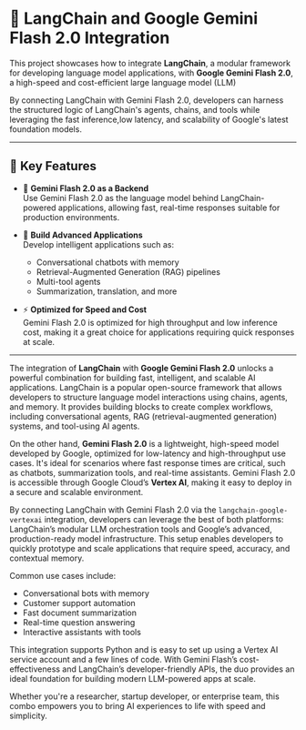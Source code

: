 # 🔗 LangChain and Google Gemini Flash 2.0 Integration

This project showcases how to integrate **LangChain**, a modular framework for developing language model applications, with **Google Gemini Flash 2.0**, a high-speed and cost-efficient large language model (LLM) 

By connecting LangChain with Gemini Flash 2.0, developers can harness the structured logic of LangChain's agents, chains, and tools while leveraging the fast inference,low latency, and scalability of Google's latest foundation models.

---

## 🚀 Key Features

- 🤖 **Gemini Flash 2.0 as a Backend**  
  Use Gemini Flash 2.0 as the language model behind LangChain-powered applications, allowing fast, real-time responses suitable for production environments.

- 🧠 **Build Advanced Applications**  
  Develop intelligent applications such as:
  - Conversational chatbots with memory
  - Retrieval-Augmented Generation (RAG) pipelines
  - Multi-tool agents
  - Summarization, translation, and more

- ⚡ **Optimized for Speed and Cost**  
  Gemini Flash 2.0 is optimized for high throughput and low inference cost, making it a great choice for applications requiring quick responses at scale.

---

The integration of **LangChain** with **Google Gemini Flash 2.0** unlocks a powerful combination for building fast, intelligent, and scalable AI applications. LangChain is a popular open-source framework that allows developers to structure language model interactions using chains, agents, and memory. It provides building blocks to create complex workflows, including conversational agents, RAG (retrieval-augmented generation) systems, and tool-using AI agents.

On the other hand, **Gemini Flash 2.0** is a lightweight, high-speed model developed by Google, optimized for low-latency and high-throughput use cases. It's ideal for scenarios where fast response times are critical, such as chatbots, summarization tools, and real-time assistants. Gemini Flash 2.0 is accessible through Google Cloud’s **Vertex AI**, making it easy to deploy in a secure and scalable environment.

By connecting LangChain with Gemini Flash 2.0 via the `langchain-google-vertexai` integration, developers can leverage the best of both platforms: LangChain’s modular LLM orchestration tools and Google’s advanced, production-ready model infrastructure. This setup enables developers to quickly prototype and scale applications that require speed, accuracy, and contextual memory.

Common use cases include:
- Conversational bots with memory
- Customer support automation
- Fast document summarization
- Real-time question answering
- Interactive assistants with tools

This integration supports Python and is easy to set up using a Vertex AI service account and a few lines of code. With Gemini Flash’s cost-effectiveness and LangChain’s developer-friendly APIs, the duo provides an ideal foundation for building modern LLM-powered apps at scale.

Whether you're a researcher, startup developer, or enterprise team, this combo empowers you to bring AI experiences to life with speed and simplicity.


